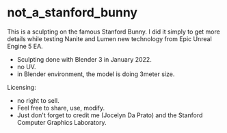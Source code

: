 # not_a_stanford_bunny

This is a sculpting on the famous Stanford Bunny. I did it simply to get more details while testing Nanite and Lumen new technology from Epic Unreal Engine 5 EA.

- Sculpting done with Blender 3 in January 2022.
- no UV.
- in Blender environment, the model is doing 3meter size.

Licensing:
- no right to sell.
- Feel free to share, use, modify.
- Just don't forget to credit me (Jocelyn Da Prato) and the Stanford Computer Graphics Laboratory.
